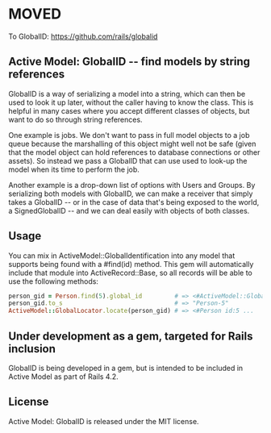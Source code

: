 # MOVED

To GlobalID: https://github.com/rails/globalid

## Active Model: GlobalID -- find models by string references

GlobalID is a way of serializing a model into a string, which can then be used to look it up later,
without the caller having to know the class. This is helpful in many cases where you accept different
classes of objects, but want to do so through string references.

One example is jobs. We don't want to pass in full model objects to a job queue because the marshalling
of this object might well not be safe (given that the model object can hold references to database 
connections or other assets). So instead we pass a GlobalID that can use used to look-up the model when
its time to perform the job.

Another example is a drop-down list of options with Users and Groups. By serializing both models with
GlobalID, we can make a receiver that simply takes a GlobalID -- or in the case of data that's being
exposed to the world, a SignedGlobalID -- and we can deal easily with objects of both classes.


## Usage

You can mix in ActiveModel::GlobalIdentification into any model that supports being found with a #find(id)
method. This gem will automatically include that module into ActiveRecord::Base, so all records will
be able to use the following methods:

```ruby
person_gid = Person.find(5).global_id         # => <#ActiveModel::GlobalID ...
person_gid.to_s 					          # => "Person-5"
ActiveModel::GlobalLocator.locate(person_gid) # => <#Person id:5 ...
```

## Under development as a gem, targeted for Rails inclusion

GlobalID is being developed in a gem, but is intended to be included in Active Model as part of Rails 4.2.


## License

Active Model: GlobalID is released under the MIT license.

